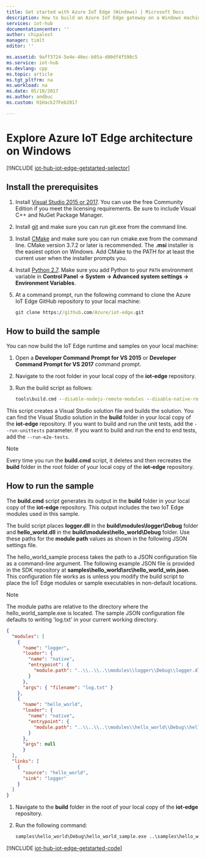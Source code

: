 ```yaml
---
title: Get started with Azure IoT Edge (Windows) | Microsoft Docs
description: How to build an Azure IoT Edge gateway on a Windows machine and learn about key concepts in Azure IoT Edge such as modules and JSON configuration files.
services: iot-hub
documentationcenter: ''
author: chipalost
manager: timlt
editor: ''

ms.assetid: 9aff3724-5e4e-40ec-b95a-d00df4f590c5
ms.service: iot-hub
ms.devlang: cpp
ms.topic: article
ms.tgt_pltfrm: na
ms.workload: na
ms.date: 05/18/2017
ms.author: andbuc
ms.custom: H1Hack27Feb2017

---
```

# Explore Azure IoT Edge architecture on Windows

[!INCLUDE [iot-hub-iot-edge-getstarted-selector](../../includes/iot-hub-iot-edge-getstarted-selector.md)]

## Install the prerequisites

1. Install [Visual Studio 2015 or 2017](https://www.visualstudio.com). You can use the free Community Edition if you meet the licensing requirements. Be sure to include Visual C++ and NuGet Package Manager.

1. Install [git](http://www.git-scm.com) and make sure you can run git.exe from the command line.

1. Install [CMake](https://cmake.org/download/) and make sure you can run cmake.exe from the command line. CMake version 3.7.2 or later is recommended. The **.msi** installer is the easiest option on Windows. Add CMake to the PATH for at least the current user when the installer prompts you.

1. Install [Python 2.7](https://www.python.org/downloads/release/python-27). Make sure you add Python to your `PATH` environment variable in **Control Panel -> System -> Advanced system settings -> Environment Variables**.

1. At a command prompt, run the following command to clone the Azure IoT Edge GitHub repository to your local machine:

    ```cmd
    git clone https://github.com/Azure/iot-edge.git
    ```

## How to build the sample

You can now build the IoT Edge runtime and samples on your local machine:

1. Open a **Developer Command Prompt for VS 2015** or **Developer Command Prompt for VS 2017** command prompt.
1. Navigate to the root folder in your local copy of the **iot-edge** repository.
1. Run the build script as follows:

    ```cmd
    tools\build.cmd --disable-nodejs-remote-modules --disable-native-remote-modules
    ```

This script creates a Visual Studio solution file and builds the solution. You can find the Visual Studio solution in the **build** folder in your local copy of the **iot-edge** repository. If you want to build and run the unit tests, add the `--run-unittests` parameter. If you want to build and run the end to end tests, add the `--run-e2e-tests`.

> [!NOTE]
> Every time you run the **build.cmd** script, it deletes and then recreates the **build** folder in the root folder of your local copy of the **iot-edge** repository.

## How to run the sample

The **build.cmd** script generates its output in the **build** folder in your local copy of the **iot-edge** repository. This output includes the two IoT Edge modules used in this sample.

The build script places **logger.dll** in the **build\\modules\\logger\\Debug** folder and **hello\_world.dll** in the **build\\modules\\hello_world\\Debug** folder. Use these paths for the **module path** values as shown in the following JSON settings file.

The hello\_world\_sample process takes the path to a JSON configuration file as a command-line argument. The following example JSON file is provided in the SDK repository at **samples\\hello\_world\\src\\hello\_world\_win.json**. This configuration file works as is unless you modify the build script to place the IoT Edge modules or sample executables in non-default locations.

> [!NOTE]
> The module paths are relative to the directory where the hello\_world\_sample.exe is located. The sample JSON configuration file defaults to writing 'log.txt' in your current working directory.

```json
{
  "modules": [
    {
      "name": "logger",
      "loader": {
        "name": "native",
        "entrypoint": {
          "module.path": "..\\..\\..\\modules\\logger\\Debug\\logger.dll"
        }
      },
      "args": { "filename": "log.txt" }
    },
    {
      "name": "hello_world",
      "loader": {
        "name": "native",
        "entrypoint": {
          "module.path": "..\\..\\..\\modules\\hello_world\\Debug\\hello_world.dll"
        }
      },
      "args": null
      }
  ],
  "links": [
    {
      "source": "hello_world",
      "sink": "logger"
    }
  ]
}
```

1. Navigate to the **build** folder in the root of your local copy of the **iot-edge** repository.

1. Run the following command:

    ```cmd
    samples\hello_world\Debug\hello_world_sample.exe ..\samples\hello_world\src\hello_world_win.json
    ```

[!INCLUDE [iot-hub-iot-edge-getstarted-code](../../includes/iot-hub-iot-edge-getstarted-code.md)]
